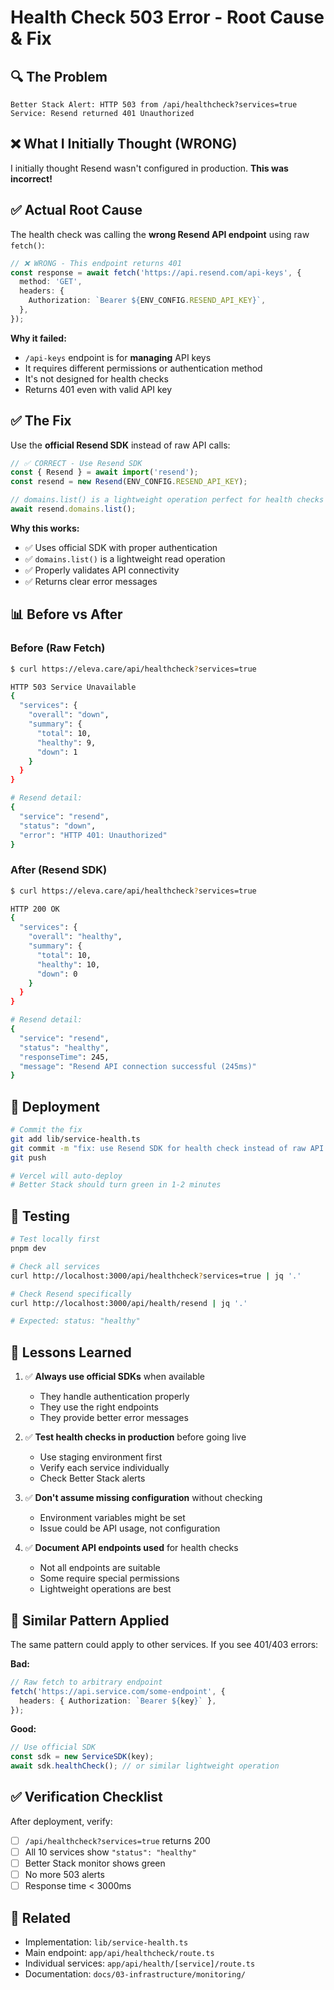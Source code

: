 # Health Check 503 Error - Root Cause & Fix

## 🔍 The Problem

```
Better Stack Alert: HTTP 503 from /api/healthcheck?services=true
Service: Resend returned 401 Unauthorized
```

## ❌ What I Initially Thought (WRONG)

I initially thought Resend wasn't configured in production. **This was incorrect!**

## ✅ Actual Root Cause

The health check was calling the **wrong Resend API endpoint** using raw `fetch()`:

```typescript
// ❌ WRONG - This endpoint returns 401
const response = await fetch('https://api.resend.com/api-keys', {
  method: 'GET',
  headers: {
    Authorization: `Bearer ${ENV_CONFIG.RESEND_API_KEY}`,
  },
});
```

**Why it failed:**

- `/api-keys` endpoint is for **managing** API keys
- It requires different permissions or authentication method
- It's not designed for health checks
- Returns 401 even with valid API key

## ✅ The Fix

Use the **official Resend SDK** instead of raw API calls:

```typescript
// ✅ CORRECT - Use Resend SDK
const { Resend } = await import('resend');
const resend = new Resend(ENV_CONFIG.RESEND_API_KEY);

// domains.list() is a lightweight operation perfect for health checks
await resend.domains.list();
```

**Why this works:**

- ✅ Uses official SDK with proper authentication
- ✅ `domains.list()` is a lightweight read operation
- ✅ Properly validates API connectivity
- ✅ Returns clear error messages

## 📊 Before vs After

### Before (Raw Fetch)

```bash
$ curl https://eleva.care/api/healthcheck?services=true

HTTP 503 Service Unavailable
{
  "services": {
    "overall": "down",
    "summary": {
      "total": 10,
      "healthy": 9,
      "down": 1
    }
  }
}

# Resend detail:
{
  "service": "resend",
  "status": "down",
  "error": "HTTP 401: Unauthorized"
}
```

### After (Resend SDK)

```bash
$ curl https://eleva.care/api/healthcheck?services=true

HTTP 200 OK
{
  "services": {
    "overall": "healthy",
    "summary": {
      "total": 10,
      "healthy": 10,
      "down": 0
    }
  }
}

# Resend detail:
{
  "service": "resend",
  "status": "healthy",
  "responseTime": 245,
  "message": "Resend API connection successful (245ms)"
}
```

## 🚀 Deployment

```bash
# Commit the fix
git add lib/service-health.ts
git commit -m "fix: use Resend SDK for health check instead of raw API call"
git push

# Vercel will auto-deploy
# Better Stack should turn green in 1-2 minutes
```

## 🧪 Testing

```bash
# Test locally first
pnpm dev

# Check all services
curl http://localhost:3000/api/healthcheck?services=true | jq '.'

# Check Resend specifically
curl http://localhost:3000/api/health/resend | jq '.'

# Expected: status: "healthy"
```

## 📝 Lessons Learned

1. ✅ **Always use official SDKs** when available
   - They handle authentication properly
   - They use the right endpoints
   - They provide better error messages

2. ✅ **Test health checks in production** before going live
   - Use staging environment first
   - Verify each service individually
   - Check Better Stack alerts

3. ✅ **Don't assume missing configuration** without checking
   - Environment variables might be set
   - Issue could be API usage, not configuration

4. ✅ **Document API endpoints used** for health checks
   - Not all endpoints are suitable
   - Some require special permissions
   - Lightweight operations are best

## 🔧 Similar Pattern Applied

The same pattern could apply to other services. If you see 401/403 errors:

**Bad:**

```typescript
// Raw fetch to arbitrary endpoint
fetch('https://api.service.com/some-endpoint', {
  headers: { Authorization: `Bearer ${key}` },
});
```

**Good:**

```typescript
// Use official SDK
const sdk = new ServiceSDK(key);
await sdk.healthCheck(); // or similar lightweight operation
```

## ✅ Verification Checklist

After deployment, verify:

- [ ] `/api/healthcheck?services=true` returns 200
- [ ] All 10 services show `"status": "healthy"`
- [ ] Better Stack monitor shows green
- [ ] No more 503 alerts
- [ ] Response time < 3000ms

## 📖 Related

- Implementation: `lib/service-health.ts`
- Main endpoint: `app/api/healthcheck/route.ts`
- Individual services: `app/api/health/[service]/route.ts`
- Documentation: `docs/03-infrastructure/monitoring/`
